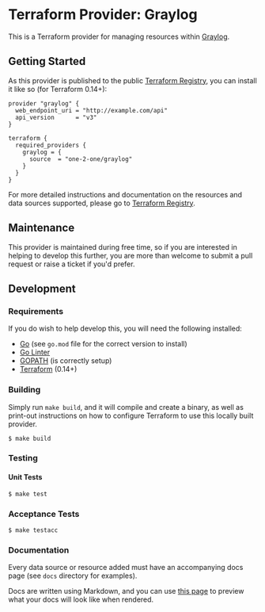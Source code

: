 # Terraform Provider: Graylog
This is a Terraform provider for managing resources within [Graylog](https://docs.graylog.org/).

## Getting Started
As this provider is published to the public [Terraform Registry](https://registry.terraform.io/providers/one-2-one/graylog),
you can install it like so (for Terraform 0.14+):
```hcl
provider "graylog" {
  web_endpoint_uri = "http://example.com/api"
  api_version      = "v3"
}

terraform {
  required_providers {
    graylog = {
      source  = "one-2-one/graylog"
    }
  }
}
```

For more detailed instructions and documentation on the resources and data sources supported, please go to
[Terraform Registry](https://registry.terraform.io/providers/one-2-one/graylog/latest/docs).

## Maintenance
This provider is maintained during free time, so if you are interested in helping to develop this further, you
are more than welcome to submit a pull request or raise a ticket if you'd prefer.

## Development

### Requirements
If you do wish to help develop this, you will need the following installed:
* [Go](http://www.golang.org) (see `go.mod` file for the correct version to install)
* [Go Linter](https://formulae.brew.sh/formula/golangci-lint)
* [GOPATH](http://golang.org/doc/code.html#GOPATH) (is correctly setup)
* [Terraform](https://www.terraform.io/downloads.html) (0.14+)

### Building
Simply run `make build`, and it will compile and create a binary, as well as print-out instructions
on how to configure Terraform to use this locally built provider.
```shell
$ make build
```

### Testing

#### Unit Tests
```shell
$ make test
```

### Acceptance Tests
```shell
$ make testacc
```

### Documentation
Every data source or resource added must have an accompanying docs page (see `docs` directory for examples).

Docs are written using Markdown, and you can use [this page](https://registry.terraform.io/tools/doc-preview) to preview what your docs will look like when rendered.
